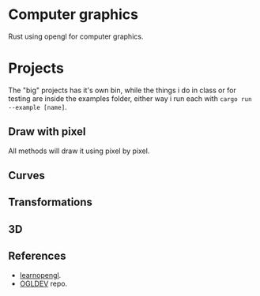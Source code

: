 # Computer graphics
Rust using opengl for computer graphics.

# Projects
The "big" projects has it's own bin, while the things i do in class
or for testing are inside the examples folder, either way i run
each with `cargo run --example [name]`.

## Draw with pixel
All methods will draw it using pixel by pixel.

## Curves

## Transformations

## 3D

## References
- [learnopengl](https://learnopengl.com/).
- [OGLDEV](https://github.com/emeiri/ogldev/tree/master/tutorial06) repo.
